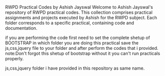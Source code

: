 RWPD Practical Codes by Ashish Jayswal
Welcome to Ashish Jayswal's repository of RWPD  practical codes. This collection comprises practical assignments and projects executed by Ashish for the RWPD subject. Each folder corresponds to a specific practical, containing code and documentation.

if you are performing the code first need to set the complete shetup of BOOTSTRAP 
in which folder you are doing this practical save the js,css,jquery file to your folder and after perform the codes that i provided.
note:Don't forgot this shetup of bootstrap without it you can't run practicals properly.


js,css,jquery folder i have provided in this repository as same name.
